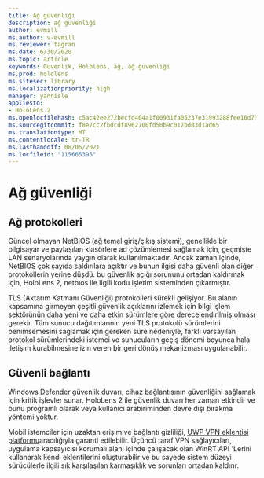 ```yaml
---
title: Ağ güvenliği
description: ağ güvenliği
author: evmill
ms.author: v-evmill
ms.reviewer: tagran
ms.date: 6/30/2020
ms.topic: article
keywords: Güvenlik, Hololens, ağ, ağ güvenliği
ms.prod: hololens
ms.sitesec: library
ms.localizationpriority: high
manager: yannisle
appliesto:
- HoloLens 2
ms.openlocfilehash: c5ac42ee272becfd404a1f00931fa05237e31993288fee16d79d73f79aade646
ms.sourcegitcommit: f8e7cc2fbdcdf8962700fd50b9c017bd83d1ad65
ms.translationtype: MT
ms.contentlocale: tr-TR
ms.lasthandoff: 08/05/2021
ms.locfileid: "115665395"
---
```

# <a name="network-security"></a>Ağ güvenliği

## <a name="network-protocols"></a>Ağ protokolleri

Güncel olmayan NetBIOS (ağ temel giriş/çıkış sistemi), genellikle bir bilgisayar ve paylaşılan klasörlere ad çözümlemesi sağlamak için, geçmişte LAN senaryolarında yaygın olarak kullanılmaktadır. Ancak zaman içinde, NetBIOS çok sayıda saldırılara açıktır ve bunun ilgisi daha güvenli olan diğer protokollerin yerine düşdü. bu güvenlik açığı sorununu ortadan kaldırmak için, HoloLens 2, netbıos ile ilgili kodu işletim sisteminden çıkarmıştır.

TLS (Aktarım Katmanı Güvenliği) protokolleri sürekli gelişiyor. Bu alanın kapsamına girmeyen çeşitli güvenlik açıklarını izlemek için bilgi işlem sektörünün daha yeni ve daha etkin sürümlere göre derecelendirilmiş olması gerekir. Tüm sunucu dağıtımlarının yeni TLS protokolü sürümlerini benimsemesini sağlamak için gereken süre nedeniyle, farklı varsayılan protokol sürümlerindeki istemci ve sunucuların geçiş dönemi boyunca hala iletişim kurabilmesine izin veren bir geri dönüş mekanizması uygulanabilir.

## <a name="secure-connectivity"></a>Güvenli bağlantı 

Windows Defender güvenlik duvarı, cihaz bağlantısının güvenliğini sağlamak için kritik işlevler sunar. HoloLens 2 ile güvenlik duvarı her zaman etkindir ve bunu programlı olarak veya kullanıcı arabiriminden devre dışı bırakma yöntemi yoktur.

Mobil istemciler için uzaktan erişim ve bağlantı gizliliği, [UWP VPN eklentisi platformu](/uwp/api/Windows.Networking.Vpn?view=winrt-19041)aracılığıyla garanti edilebilir. Üçüncü taraf VPN sağlayıcıları, uygulama kapsayıcısı korumalı alanı içinde çalışacak olan WinRT API 'Lerini kullanarak kendi eklentilerini oluşturabilir ve bu sayede sistem düzeyi sürücülerle ilgili sık karşılaşılan karmaşıklık ve sorunları ortadan kaldırır.
